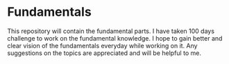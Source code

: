 # Fundamentals

This repository will contain the fundamental parts. 
I have taken 100 days challenge to work on the fundamental knowledge. 
I hope to gain better and clear vision of the fundamentals everyday while working on it. 
Any suggestions on the topics are appreciated and will be helpful to me.
